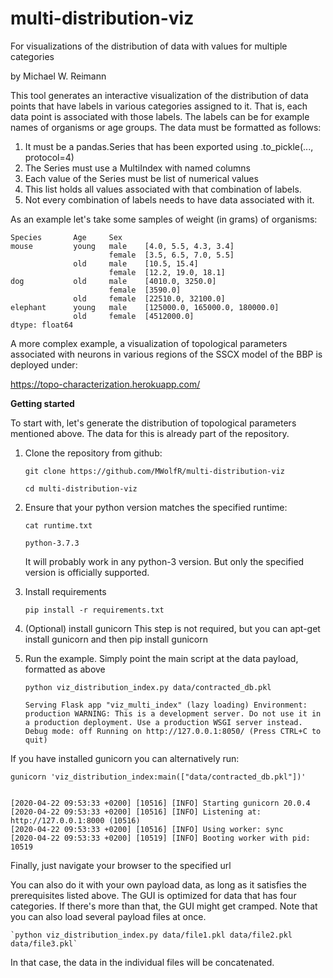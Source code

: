 # multi-distribution-viz
For visualizations of the distribution of data with values for multiple categories

by Michael W. Reimann

This tool generates an interactive visualization of the distribution of data points that have labels
in various categories assigned to it. That is, each data point is associated with those labels.
The labels can be for example names of organisms or age groups. The data must be formatted as follows:
1. It must be a pandas.Series that has been exported using .to_pickle(..., protocol=4)
2. The Series must use a MultiIndex with named columns
3. Each value of the Series must be list of numerical values
4. This list holds all values associated with that combination of labels.
5. Not every combination of labels needs to have data associated with it.

As an example let's take some samples of weight (in grams) of organisms:

    Species       Age     Sex
    mouse         young   male    [4.0, 5.5, 4.3, 3.4]
                          female  [3.5, 6.5, 7.0, 5.5]
                  old     male    [10.5, 15.4]
                          female  [12.2, 19.0, 18.1]
    dog           old     male    [4010.0, 3250.0]
                          female  [3590.0]
                  old     female  [22510.0, 32100.0]
    elephant      young   male    [125000.0, 165000.0, 180000.0]
                  old     female  [4512000.0]
    dtype: float64

A more complex example, a visualization of topological parameters associated with neurons in various
regions of the SSCX model of the BBP is deployed under:

https://topo-characterization.herokuapp.com/

**Getting started**

To start with, let's generate the distribution of topological parameters mentioned above. The data for this is already part of the repository.

1. Clone the repository from github:

    `git clone https://github.com/MWolfR/multi-distribution-viz`
    
    `cd multi-distribution-viz`

2. Ensure that your python version matches the specified runtime:

    `cat runtime.txt`

    `python-3.7.3`

    It will probably work in any python-3 version. But only the specified version is officially supported.

3. Install requirements

    `pip install -r requirements.txt`

4. (Optional) install gunicorn
This step is not required, but you can apt-get install gunicorn and then pip install gunicorn

5. Run the example. Simply point the main script at the data payload, formatted as above

    `python viz_distribution_index.py data/contracted_db.pkl`

    `Serving Flask app "viz_multi_index" (lazy loading)
    Environment: production
    WARNING: This is a development server. Do not use it in a production deployment.
    Use a production WSGI server instead.
    Debug mode: off
    Running on http://127.0.0.1:8050/ (Press CTRL+C to quit)`


If you have installed gunicorn you can alternatively run:

    gunicorn 'viz_distribution_index:main(["data/contracted_db.pkl"])'


    [2020-04-22 09:53:33 +0200] [10516] [INFO] Starting gunicorn 20.0.4
    [2020-04-22 09:53:33 +0200] [10516] [INFO] Listening at: http://127.0.0.1:8000 (10516)
    [2020-04-22 09:53:33 +0200] [10516] [INFO] Using worker: sync
    [2020-04-22 09:53:33 +0200] [10519] [INFO] Booting worker with pid: 10519


Finally, just navigate your browser to the specified url

You can also do it with your own payload data, as long as it satisfies the prerequisites listed above.
The GUI is optimized for data that has four categories. If there's more than that, the GUI might get cramped.
Note that you can also load several payload files at once.

    `python viz_distribution_index.py data/file1.pkl data/file2.pkl data/file3.pkl`

In that case, the data in the individual files will be concatenated.
